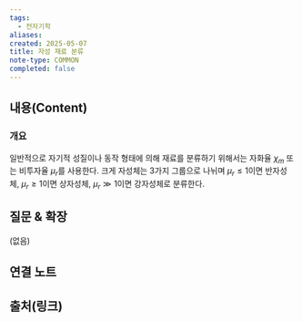 ```yaml
---
tags:
  - 전자기학
aliases: 
created: 2025-05-07
title: 자성 재료 분류
note-type: COMMON
completed: false
---
```


## 내용(Content)
### 개요
일반적으로 자기적 성질이나 동작 형태에 의해 재료를 분류하기 위해서는 자화율 $\chi_{m}$ 또는 비투자율 $\mu_{r}$를 사용한다. 크게 자성체는 3가지 그룹으로 나뉘며 $\mu_{r} \leq 1$이면 반자성체, $\mu_{r}\geq 1$이면 상자성체, $\mu_{r} \gg 1$이면 강자성체로 분류한다.  

## 질문 & 확장

(없음)

## 연결 노트

## 출처(링크)

